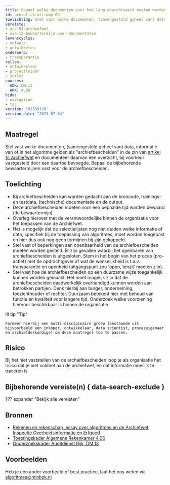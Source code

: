 ```yaml
---
title: Bepaal welke documenten voor hoe lang gearchiveerd moeten worden
id: urn:nl:ak:mtr:owp-09
toelichting: Stel vast welke documenten, (samengesteld geheel van) data, informatie van of in het algoritme gelden als "archiefbescheiden" in de zin van artikel 1c Archiefwet en documenteer daarvan een overzicht, bij voorkeur vastgesteld door een daartoe bevoegde.
vereiste:
- arc-01-archiefwet
- aia-12-bewaartermijn-voor-documentatie
levenscyclus:
- ontwerp
- ontwikkelen
onderwerp:
- transparantie
rollen:
- ontwikkelaar
- projectleider
- jurist
sources:
  ADR: DM.13
  ARK: 4.06
hide:
- navigation
- toc
version: "92559128"
version_date: "2025-07-04"
---
```


<!-- tags -->

## Maatregel

Stel vast welke documenten, (samengesteld geheel van) data, informatie van of in het algoritme gelden als "archiefbescheiden" in de zin van [artikel 1c Archiefwet](https://wetten.overheid.nl/jci1.3:c:BWBR0007376&hoofdstuk=I&artikel=1&z=2024-06-19&g=2024-06-19) en documenteer daarvan een overzicht, bij voorkeur vastgesteld door een daartoe bevoegde. Bepaal de bijbehorende bewaartermijnen vast voor de archiefbescheiden.


## Toelichting

- Bij archiefbescheiden kan worden gedacht aan de broncode, trainings- en testdata, (technische) documentatie en de output.
- Deze archiefbescheiden moeten voor een bepaalde tijd worden bewaard (de bewaartermijn).
- Overleg hierover met de verantwoordelijke binnen de organisatie voor het toepassen van de Archiefwet.
- Het is mogelijk dat de selectielijsten nog niet duiden welke informatie of data, specifiek bij de toepassing van algoritmes, moet worden toegepast en hier dus ook nog geen termijnen bij zijn gekoppeld.
- Stel vast of beperkingen aan openbaarheid van de archiefbescheiden moeten worden gesteld. Er zijn gevallen waarbij het openbaren van archiefbescheiden is uitgesloten. Stem in het begin van het proces (pro-actief) met de opdrachtgever af wat de wenselijkheid is t.a.v.
transparantie en openheid (uitgangspunt zou 'open, tenzij' moeten zijn).
- Stel vast hoe de archiefbescheiden op een duurzame wijze toegankelijk kunnen worden gemaakt. Het moet mogelijk zijn dat de archiefbescheiden daadwerkelijk overhandigd kunnen worden aan betrokken partijen. Denk hierbij aan burger, onderneming, toezichthouder of rechter. Duurzaam betekent hier met behoud van functie en kwaliteit voor langere tijd. Onderzoek welke voorziening hiervoor beschikbaar is binnen de organisatie.

!!! tip "Tip"

    Formeer hierbij een multi-discipinaire groep (bestaande uit bijvoorbeeld een inkoper, ontwikkelaar, data scientist, proceseigenaar en archiefdeskundige) om deze maatregel toe te passen.

## Risico
Bij het niet vaststellen van de archeifbescheiden loop je als organisatie het risico dat je niet voldoet aan de archiefwet, en dat informatie moeilijk te traceren is.

## Bijbehorende vereiste(n) { data-search-exclude }
??? expander "Bekijk alle vereisten"
    <!-- list_vereisten_on_maatregelen_page -->

## Bronnen
- [Rekenen en rekenschap, essay over algoritmes en de Archiefwet, Inspectie Overheidsinformatie en Erfgoed](https://www.inspectie-oe.nl/publicaties/publicatie/2021/01/21/rekenen-en-rekenschap)
- [Toetsingskader Algemene Rekenkamer 4.06](https://www.rekenkamer.nl/onderwerpen/algoritmes/toetsingskader)
- [Onderzoekskader Auditdienst Rijk, DM.13](https://www.rijksoverheid.nl/documenten/rapporten/2023/07/11/onderzoekskader-algoritmes-adr-2023)

## Voorbeelden

Heb je een ander voorbeeld of best practice, laat het ons weten via [algoritmes@minbzk.nl](mailto:algoritmes@minbzk.nl)
